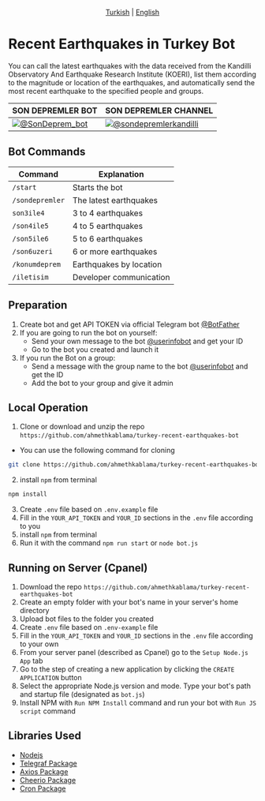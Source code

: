 <p align="center">
  <a href="https://github.com/ahmethkablama/turkey-recent-earthquakes-bot/blob/main/README.tr.md">Turkish</a> |
  <a href="https://github.com/ahmethkablama/turkey-recent-earthquakes-bot/blob/main/README.md">English</a>
</p>

# Recent Earthquakes in Turkey Bot

You can call the latest earthquakes with the data received from the Kandilli Observatory And Earthquake Research Institute (KOERI), list them according to the magnitude or location of the earthquakes, and automatically send the most recent earthquake to the specified people and groups.

SON DEPREMLER BOT      | SON DEPREMLER CHANNEL
----------------------- | ----------------------------------------    
[![@SonDeprem_bot](https://img.shields.io/badge/%F0%9F%92%AC%20Telegram-%40sondeprem__bot-red)](https://telegram.me/SonDeprem_bot)                | [![@sondepremlerkandilli](https://img.shields.io/badge/%F0%9F%93%A2%20Telegram-%40sondepremlerkandilli-red)](https://t.me/sondepremlerkandilli)


## Bot Commands
Command                 | Explanation
----------------------- | ----------------------------------------    
`/start`                | Starts the bot
`/sondepremler`         | The latest earthquakes
`son3ile4`              | 3 to 4 earthquakes
`/son4ile5`             | 4 to 5 earthquakes
`/son5ile6`             | 5 to 6 earthquakes
`/son6uzeri`            | 6 or more earthquakes
`/konumdeprem`          | Earthquakes by location
`/iletisim`             | Developer communication


## Preparation
1. Create bot and get API TOKEN via official Telegram bot [@BotFather](https://telegram.me/BotFather)
2. If you are going to run the bot on yourself:
   * Send your own message to the bot [@userinfobot](https://telegram.me/userinfobot) and get your ID
   * Go to the bot you created and launch it
3. If you run the Bot on a group:
   * Send a message with the group name to the bot [@userinfobot](https://telegram.me/userinfobot) and get the ID
   * Add the bot to your group and give it admin


## Local Operation

1. Clone or download and unzip the repo `https://github.com/ahmethkablama/turkey-recent-earthquakes-bot`
* You can use the following command for cloning
```bash
git clone https://github.com/ahmethkablama/turkey-recent-earthquakes-bot
```
2. install `npm` from terminal
```bash
npm install
```
3. Create `.env` file based on `.env.example` file
4. Fill in the `YOUR_API_TOKEN` and `YOUR_ID` sections in the `.env` file according to you
5. install `npm` from terminal
6. Run it with the command `npm run start` or `node bot.js`

## Running on Server (Cpanel)

1. Download the repo `https://github.com/ahmethkablama/turkey-recent-earthquakes-bot`
2. Create an empty folder with your bot's name in your server's home directory
3. Upload bot files to the folder you created
4. Create `.env` file based on `.env-example` file
5. Fill in the `YOUR_API_TOKEN` and `YOUR_ID` sections in the `.env` file according to your own
6. From your server panel (described as Cpanel) go to the `Setup Node.js App` tab
7. Go to the step of creating a new application by clicking the `CREATE APPLICATION` button
8. Select the appropriate Node.js version and mode. Type your bot's path and startup file (designated as `bot.js`)
9. Install NPM with `Run NPM Install` command and run your bot with `Run JS script` command


## Libraries Used

* [Nodejs](https://nodejs.org/en/)
* [Telegraf Package](https://www.npmjs.com/package/telegraf)
* [Axios Package](https://www.npmjs.com/package/axios)
* [Cheerio Package](https://www.npmjs.com/package/cheerio)
* [Cron Package](https://www.npmjs.com/package/cron)

